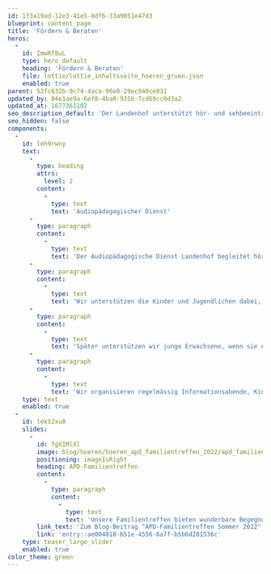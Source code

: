 ```yaml
---
id: 1f3a19ad-12e3-41e5-8df6-33a9051e47d3
blueprint: content_page
title: 'Fördern & Beraten'
heros:
  -
    id: ImwRf8uL
    type: hero_default
    heading: 'Fördern & Beraten'
    file: lottie/lottie_inhaltsseite_hoeren_gruen.json
    enabled: true
parent: 52fc632b-9c74-4aca-96e0-29ec940ce031
updated_by: 04e1ae9a-6ef8-4ba0-931b-7cd69cc0d3a2
updated_at: 1677361102
seo_description_default: 'Der Landenhof unterstützt hör- und sehbeeinträchtigte Kinder & Jugendliche in ihrem selbstbestimmten Leben durch Förderung ihrer Fähigkeiten & Entwicklung'
seo_hidden: false
components:
  -
    id: leh9rwny
    text:
      -
        type: heading
        attrs:
          level: 2
        content:
          -
            type: text
            text: 'Audiopädagogischer Dienst'
      -
        type: paragraph
        content:
          -
            type: text
            text: 'Der Audiopädagogische Dienst Landenhof begleitet hörbeeinträchtigte Kinder und Jugendliche aus dem Kanton Aargau und deren Umfeld vom Zeitpunkt der Diagnose – oft vom Säuglingsalter an – bis zum Abschluss der ersten Berufsausbildung, des Gymnasiums oder einer Wirtschafts- oder Fachmittelschule.'
      -
        type: paragraph
        content:
          -
            type: text
            text: 'Wir unterstützen die Kinder und Jugendlichen dabei, ihre Hörfähigkeit und ihre Sprache optimal zu entwickeln sowie kognitive, soziale und emotionale Fähigkeiten zu entfalten. Zusammen entwickeln wir geeignete Strategien, damit sie verstehen, mitreden und sich integrieren können. '
      -
        type: paragraph
        content:
          -
            type: text
            text: 'Später unterstützen wir junge Erwachsene, wenn sie eine Lehre beginnen oder in eine Mittelschule eintreten, auf ihrem Weg. '
      -
        type: paragraph
        content:
          -
            type: text
            text: 'Wir organisieren regelmässig Informationsabende, Kinder- und Familientreffen und bieten Weiterbildungen für Lehrpersonen an.'
    type: text
    enabled: true
  -
    id: lek52xu0
    slides:
      -
        id: fgXIMlXl
        image: blog/hoeren/hoeren_apd_familientreffen_2022/apd_familientreffen_2022-31.jpg
        positioning: imageIsRight
        heading: APD-Familientreffen
        content:
          -
            type: paragraph
            content:
              -
                type: text
                text: 'Unsere Familientreffen bieten wunderbare Begegnungs- und Austauschmöglichkeiten mit anderen hörbeeinträchtigten Kindern, Jugendlichen und Eltern.'
        link_text: 'Zum Blog-Beitrag "APD-Familientreffen Sommer 2022"'
        link: 'entry::ae004818-b51e-4556-8a7f-b5b6d281536c'
    type: teaser_large_slider
    enabled: true
color_theme: green
---
```

